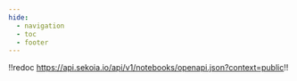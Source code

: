 ```yaml
---
hide:
  - navigation
  - toc
  - footer
---
```


!!redoc https://api.sekoia.io/api/v1/notebooks/openapi.json?context=public!!
